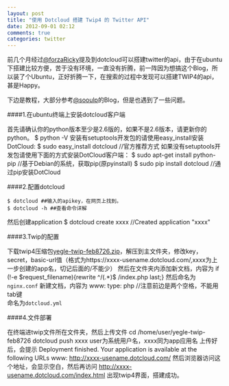 ```yaml
---
layout: post
title: "使用 Dotcloud 搭建 Twip4 的 Twitter API"
date: 2012-09-01 02:12
comments: true
categories: twitter
---
```

前几个月经过[@forzaRicky](https://twitter.com/forzaRicky )提及到dotcloud可以搭建twitter的api，由于在ubuntu下搭建比较方便，苦于没有环境，一直没有折腾，前一阵因为想搞这个Blog，所以装了个Ubuntu，正好折腾一下，在搜索的过程中发现可以搭建TWIP4的api，甚是Happy。

下边是教程，大部分参考[@sooulp](https://twitter.com/soooulp)的Blog，但是也遇到了一些问题。

####1.在ubuntu终端上安装dotcloud客户端

首先请确认你的python版本至少是2.6版的，如果不是2.6版本，请更新你的python。
	$ python -V
安装有setuptools开发包的请使用easy_install安装DotCloud:
	$ sudo easy_install dotcloud //官方推荐方式
如果没有setuptools开发包请使用下面的方式安装DotCloud客户端：
	$ sudo apt-get install python-pip   //基于Debian的系统，获取pip(原pyinstall)
	$ sudo pip install dotcloud       //通过pip安装DotCloud

####2.配置dotcloud

	$ dotcloud ##输入的apikey，在网页上找到。
	$ dotcloud -h ##查看命令详解
然后创建application
	$ dotcloud create xxxx //Created application "xxxx"

####3.Twip的配置

下载twip4压缩包[yegle-twip-feb8726.zip](http://loui.tk/wp-content/uploads/2012/02/yegle-twip-feb8726.zip)，解压到主文件夹，修改key，secret，basic-url值（格式为https://xxxx-usename.dotcloud.com/,xxxx为上一步创建的app名，切记后面的/不能少）
然后在文件夹内添加新文档，内容为
	if (!-e $request_filename){rewrite ^/(.*)$ /index.php last;}
然后命名为 `nginx.conf`
新建文档，内容为
	www:
	  type: php //注意前边是两个空格，不能用tab键                                                                          
命名为`dotcloud.yml`

####4.文件部署

在终端进twip文件所在文件夹，然后上传文件
	cd /home/user/yegle-twip-feb8726 dotcloud push xxxx
user为系统用户名，xxxx同为app应用名
上传好后，会提示
	Deployment finished. Your application is available at the following URLs www: http://xxxx-usename.dotcloud.com/
然后浏览器访问这个地址，会显示空白，然后再访问
	http://xxxx-usename.dotcloud.com/index.html
出现twip4界面，搭建成功。


